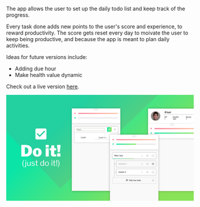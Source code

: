 The app allows the user to set up the daily todo list and keep track of the progress.

Every task done adds new points to the user's score and experience, to reward productivity. The score gets reset every day to moivate the user to keep being productive, and because the app is meant to plan daily activities.

Ideas for future versions include:
- Adding due hour
- Make health value dynamic

Check out a live version [here](https://do-it-app-demo.firebaseapp.com/).

![App screenshots](/img/preview.png)